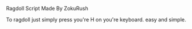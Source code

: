 Ragdoll Script Made By ZokuRush

To ragdoll just simply press you're H on you're keyboard. easy and simple.

